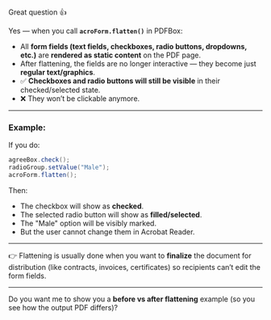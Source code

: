 Great question 👍

Yes — when you call **`acroForm.flatten()`** in PDFBox:

* All **form fields (text fields, checkboxes, radio buttons, dropdowns, etc.)** are **rendered as static content** on the PDF page.
* After flattening, the fields are no longer interactive — they become just **regular text/graphics**.
* ✅ **Checkboxes and radio buttons will still be visible** in their checked/selected state.
* ❌ They won’t be clickable anymore.

---

### Example:

If you do:

```java
agreeBox.check();
radioGroup.setValue("Male");
acroForm.flatten();
```

Then:

* The checkbox will show as **checked**.
* The selected radio button will show as **filled/selected**.
* The "Male" option will be visibly marked.
* But the user cannot change them in Acrobat Reader.

---

👉 Flattening is usually done when you want to **finalize** the document for distribution (like contracts, invoices, certificates) so recipients can’t edit the form fields.

---

Do you want me to show you a **before vs after flattening** example (so you see how the output PDF differs)?
